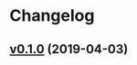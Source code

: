 # Changelog

## [v0.1.0](https://github.com/kunit/cmdspy/compare/bd4c4bae58b3...v0.1.0) (2019-04-03)

